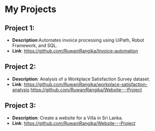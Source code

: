 # My Projects

## Project 1: 
- **Description**:Automates invoice processing using UiPath, Robot Framework, and SQL.
- **Link**: https://github.com/RuwaniRangika/Invoice-automation

## Project 2: 
- **Description**: Analysis of a Workplace Satisfaction Survey dataset. 
- **Link**: https://github.com/RuwaniRangika/workplace-satisfaction-analysis
  https://github.com/RuwaniRangika/Website---Project

## Project 3: 
- **Description**: Create a website for a Villa in Sri Lanka. 
- **Link**: https://github.com/RuwaniRangika/Website---Project
